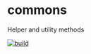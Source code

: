# commons
Helper and utility methods



[![build](https://github.com/bayugyug/commons/actions/workflows/ci.yml/badge.svg)](https://github.com/bayugyug/commons/actions/workflows/ci.yml)





